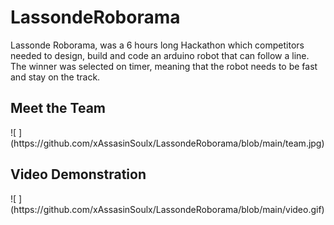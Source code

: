 # LassondeRoborama
Lassonde Roborama, was a 6 hours long Hackathon which competitors needed to design, build and code an arduino robot that can follow a line. The winner was selected on timer, meaning that the robot needs to be fast and stay on the track.

<h2>Meet the Team </h2>
![ ](https://github.com/xAssasinSoulx/LassondeRoborama/blob/main/team.jpg)

<h2>Video Demonstration </h2>
![ ](https://github.com/xAssasinSoulx/LassondeRoborama/blob/main/video.gif)

